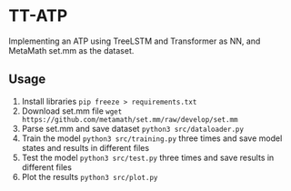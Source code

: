 # TT-ATP

Implementing an ATP using TreeLSTM and Transformer as NN, and MetaMath set.mm as the dataset.

## Usage

1. Install libraries `pip freeze > requirements.txt`
2. Download set.mm file `wget https://github.com/metamath/set.mm/raw/develop/set.mm`
3. Parse set.mm and save dataset `python3 src/dataloader.py`
4. Train the model `python3 src/training.py` three times and save model states and results in different files
5. Test the model `python3 src/test.py` three times and save results in different files
6. Plot the results `python3 src/plot.py`
